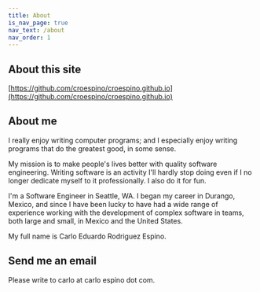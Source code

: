 ```yaml
---
title: About
is_nav_page: true
nav_text: /about
nav_order: 1
---
```

## About this site

[https://github.com/croespino/croespino.github.io](https://github.com/croespino/croespino.github.io)

## About me

I really enjoy writing computer programs; and I especially enjoy writing programs that do the greatest good, in some sense.

My mission is to make people's lives better with quality software engineering. Writing software is an activity I'll hardly stop doing even if I no longer dedicate myself to it professionally. I also do it for fun.

I'm a Software Engineer in Seattle, WA. I began my career in Durango, Mexico, and since I have been lucky to have had a wide range of experience working with the development of complex software in teams, both large and small, in Mexico and the United States.

My full name is Carlo Eduardo Rodriguez Espino.

## Send me an email

Please write to carlo at carlo espino dot com.
